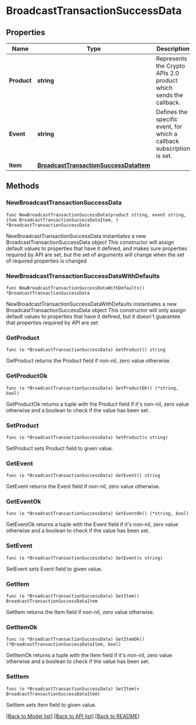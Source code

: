 # BroadcastTransactionSuccessData

## Properties

Name | Type | Description | Notes
------------ | ------------- | ------------- | -------------
**Product** | **string** | Represents the Crypto APIs 2.0 product which sends the callback. | 
**Event** | **string** | Defines the specific event, for which a callback subscription is set. | 
**Item** | [**BroadcastTransactionSuccessDataItem**](BroadcastTransactionSuccessDataItem.md) |  | 

## Methods

### NewBroadcastTransactionSuccessData

`func NewBroadcastTransactionSuccessData(product string, event string, item BroadcastTransactionSuccessDataItem, ) *BroadcastTransactionSuccessData`

NewBroadcastTransactionSuccessData instantiates a new BroadcastTransactionSuccessData object
This constructor will assign default values to properties that have it defined,
and makes sure properties required by API are set, but the set of arguments
will change when the set of required properties is changed

### NewBroadcastTransactionSuccessDataWithDefaults

`func NewBroadcastTransactionSuccessDataWithDefaults() *BroadcastTransactionSuccessData`

NewBroadcastTransactionSuccessDataWithDefaults instantiates a new BroadcastTransactionSuccessData object
This constructor will only assign default values to properties that have it defined,
but it doesn't guarantee that properties required by API are set

### GetProduct

`func (o *BroadcastTransactionSuccessData) GetProduct() string`

GetProduct returns the Product field if non-nil, zero value otherwise.

### GetProductOk

`func (o *BroadcastTransactionSuccessData) GetProductOk() (*string, bool)`

GetProductOk returns a tuple with the Product field if it's non-nil, zero value otherwise
and a boolean to check if the value has been set.

### SetProduct

`func (o *BroadcastTransactionSuccessData) SetProduct(v string)`

SetProduct sets Product field to given value.


### GetEvent

`func (o *BroadcastTransactionSuccessData) GetEvent() string`

GetEvent returns the Event field if non-nil, zero value otherwise.

### GetEventOk

`func (o *BroadcastTransactionSuccessData) GetEventOk() (*string, bool)`

GetEventOk returns a tuple with the Event field if it's non-nil, zero value otherwise
and a boolean to check if the value has been set.

### SetEvent

`func (o *BroadcastTransactionSuccessData) SetEvent(v string)`

SetEvent sets Event field to given value.


### GetItem

`func (o *BroadcastTransactionSuccessData) GetItem() BroadcastTransactionSuccessDataItem`

GetItem returns the Item field if non-nil, zero value otherwise.

### GetItemOk

`func (o *BroadcastTransactionSuccessData) GetItemOk() (*BroadcastTransactionSuccessDataItem, bool)`

GetItemOk returns a tuple with the Item field if it's non-nil, zero value otherwise
and a boolean to check if the value has been set.

### SetItem

`func (o *BroadcastTransactionSuccessData) SetItem(v BroadcastTransactionSuccessDataItem)`

SetItem sets Item field to given value.



[[Back to Model list]](../README.md#documentation-for-models) [[Back to API list]](../README.md#documentation-for-api-endpoints) [[Back to README]](../README.md)


